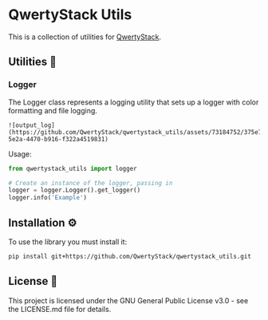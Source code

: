 # QwertyStack Utils
This is a collection of utilities for [QwertyStack](https://github.com/qwertystack).

## Utilities  🚀
### Logger
The Logger class represents a logging utility that sets up a logger with color formatting and file logging.

    ![output_log](https://github.com/QwertyStack/qwertystack_utils/assets/73184752/375e77eb-5e2a-4470-b916-f322a4519831)

Usage:
```python
from qwertystack_utils import logger

# Create an instance of the logger, passing in
logger = logger.Logger().get_logger()
logger.info('Example')
```

## Installation ⚙️
To use the library you must install it:
```bash
pip install git+https://github.com/QwertyStack/qwertystack_utils.git
```

## License 📄
This project is licensed under the GNU General Public License v3.0 - see the LICENSE.md file for details.
